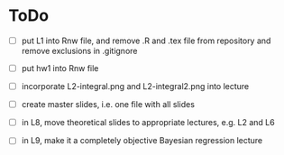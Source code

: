 # ToDo

- [ ] put L1 into Rnw file, and remove .R and .tex file from repository and remove exclusions in .gitignore
- [ ] put hw1 into Rnw file
- [ ] incorporate L2-integral.png and L2-integral2.png into lecture
- [ ] create master slides, i.e. one file with all slides
- [ ] in L8, move theoretical slides to appropriate lectures, e.g. L2 and L6
- [ ] in L9, make it a completely objective Bayesian regression lecture

